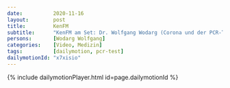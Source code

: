 ```yaml
---
date:          2020-11-16
layout:        post
title:         KenFM
subtitle:      "KenFM am Set: Dr. Wolfgang Wodarg (Corona und der PCR-Test)"
persons:       [Wodarg Wolfgang]
categories:    [Video, Medizin]
tags:          [dailymotion, pcr-test]
dailymotionId: "x7xisio"
---
```

{% include dailymotionPlayer.html id=page.dailymotionId %}
